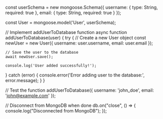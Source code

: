 const userSchema = new mongoose.Schema({
  username: { type: String, required: true },
  email: { type: String, required: true }
});

const User = mongoose.model('User', userSchema);

// Implement addUserToDatabase function
async function addUserToDatabase(user) {
  try {
    // Create a new User object
    const newUser = new User({
      username: user.username,
      email: user.email
    });

    // Save the user to the database
    await newUser.save();

    console.log('User added successfully!');
  } catch (error) {
    console.error('Error adding user to the database:', error.message);
  }
}

// Test the function
addUserToDatabase({ username: 'john_doe', email: 'john@example.com' });

// Disconnect from MongoDB when done
db.on("close", () => {
  console.log("Disconnected from MongoDB");
});
